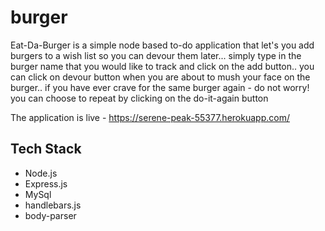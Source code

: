 # burger

Eat-Da-Burger is a simple node based to-do application that let's you add burgers to a wish list so you can devour them later... simply type in the burger name that you would like to track and click on the add button.. you can click on devour button when you are about to mush your face on the burger.. if you have ever crave for the same burger again - do not worry! you can choose to repeat by clicking on the do-it-again button


The application is live - https://serene-peak-55377.herokuapp.com/

## Tech Stack

* Node.js
* Express.js
* MySql
* handlebars.js
* body-parser
